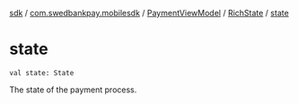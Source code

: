 [sdk](../../../index.md) / [com.swedbankpay.mobilesdk](../../index.md) / [PaymentViewModel](../index.md) / [RichState](index.md) / [state](./state.md)

# state

`val state: State`

The state of the payment process.

